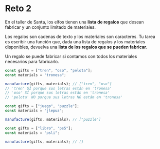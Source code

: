# Reto 2

En el taller de Santa, los elfos tienen una **lista de regalos** que desean fabricar y un conjunto limitado de materiales.

Los regalos son cadenas de texto y los materiales son caracteres. Tu tarea es escribir una función que, dada una lista de regalos y los materiales disponibles, devuelva una **lista de los regalos que se pueden fabricar**.

Un regalo se puede fabricar si contamos con todos los materiales necesarios para fabricarlo.

```js
const gifts = ["tren", "oso", "pelota"];
const materials = "tronesa";

manufacture(gifts, materials); // ["tren", "oso"]
// 'tren' SÍ porque sus letras están en 'tronesa'
// 'oso' SÍ porque sus letras están en 'tronesa'
// 'pelota' NO porque sus letras NO están en 'tronesa'

const gifts = ["juego", "puzzle"];
const materials = "jlepuz";

manufacture(gifts, materials); // ["puzzle"]

const gifts = ["libro", "ps5"];
const materials = "psli";

manufacture(gifts, materials); // []
```
